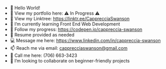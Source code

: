 - 👋 Hello World!
- 👀 View my portfolio here: ⚠️ In Progress ⚠️
- 📇 View my Linktree: https://linktr.ee/CapprecciaSwanson  
- 🌱 I’m currently learning Front End Web Development
- 📓 Follow my progress: https://codepen.io/cappreccia-swanson
- 📑 Resume provided as needed
- 💻 Message me here: https://www.linkedin.com/in/cappreccia-swanson
- 📫 Reach me via email: capprecciaswanson@gmail.com
- 📲 Call me here: (706) 663-3423
- 💞️ I’m looking to collaborate on beginner-friendly projects

<!---
cappreccia-swanson/cappreccia-swanson is a ✨ special ✨ repository because its `README.md` (this file) appears on your GitHub profile.
You can click the Preview link to take a look at your changes.

- 👋 Hi, I’m @cappreccia-swanson
- 👀 I’m interested in astrology, music, fantasy creatures, and general knowledge
- 🌱 I’m currently learning web development
- 💞️ I’m looking to collaborate on newbie things 
- 📫 How to reach me: by my profile, I guess
--->
